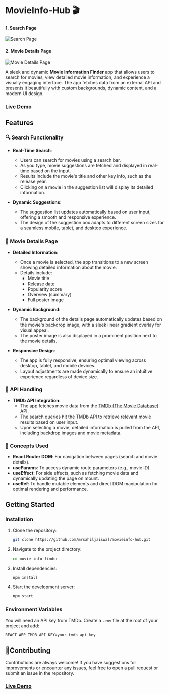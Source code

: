 # MovieInfo-Hub 🎬
 

#### 1. Search Page
![Search Page](https://res.cloudinary.com/de5pdwmbc/image/upload/v1727827794/jpvaihckgpmdf1wdjiki.png)

#### 2. Movie Details Page
![Movie Details Page](https://res.cloudinary.com/de5pdwmbc/image/upload/v1727827795/bazifvjqc5uapojyf4vc.png)


A sleek and dynamic **Movie Information Finder** app that allows users to search for movies, view detailed movie information, and experience a visually engaging interface. The app fetches data from an external API and presents it beautifully with custom backgrounds, dynamic content, and a modern UI design.

### [Live Demo](https://movieinfo-hub.netlify.app)

## Features

### 🔍 Search Functionality
- **Real-Time Search**: 
  - Users can search for movies using a search bar.
  - As you type, movie suggestions are fetched and displayed in real-time based on the input.
  - Results include the movie's title and other key info, such as the release year.
  - Clicking on a movie in the suggestion list will display its detailed information.
  
- **Dynamic Suggestions**:
  - The suggestion list updates automatically based on user input, offering a smooth and responsive experience.
  - The design of the suggestion box adapts to different screen sizes for a seamless mobile, tablet, and desktop experience.

### 🎥 Movie Details Page
- **Detailed Information**:
  - Once a movie is selected, the app transitions to a new screen showing detailed information about the movie.
  - Details include:
    - Movie title
    - Release date
    - Popularity score
    - Overview (summary)
    - Full poster image
  
- **Dynamic Background**:
  - The background of the details page automatically updates based on the movie's backdrop image, with a sleek linear gradient overlay for visual appeal.
  - The poster image is also displayed in a prominent position next to the movie details.

- **Responsive Design**:
  - The app is fully responsive, ensuring optimal viewing across desktop, tablet, and mobile devices.
  - Layout adjustments are made dynamically to ensure an intuitive experience regardless of device size.

### 🔄 API Handling
- **TMDb API Integration**:
  - The app fetches movie data from the [TMDb (The Movie Database)](https://www.themoviedb.org/) API.
  - The search queries hit the TMDb API to retrieve relevant movie results based on user input.
  - Upon selecting a movie, detailed information is pulled from the API, including backdrop images and movie metadata.

### 🚀 Concepts Used

- **React Router DOM**: For navigation between pages (search and movie details).
- **useParams**: To access dynamic route parameters (e.g., movie ID).
- **useEffect**: For side effects, such as fetching movie data and dynamically updating the page on mount.
- **useRef**: To handle mutable elements and direct DOM manipulation for optimal rendering and performance.


## Getting Started

### Installation

1. Clone the repository:

    ```bash
    git clone https://github.com/mrsahiljaiswal/movieinfo-hub.git
    ```

2. Navigate to the project directory:

    ```bash
    cd movie-info-finder
    ```

3. Install dependencies:

    ```bash
    npm install
    ```

4. Start the development server:

    ```bash
    npm start
    ```

### Environment Variables

You will need an API key from TMDb. Create a `.env` file at the root of your project and add:

```env
REACT_APP_TMDB_API_KEY=your_tmdb_api_key
```
## 🤝Contributing

 Contributions are always welcome! If you have suggestions for improvements or encounter any issues, feel free to open a pull request or submit an issue in the repository.

### [Live Demo](https://movieinfo-hub.netlify.app)